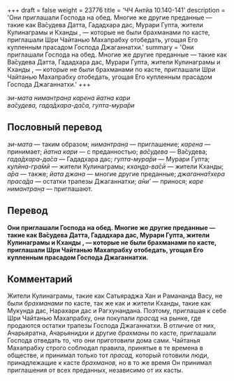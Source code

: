 +++
draft = false
weight = 23776
title = 'ЧЧ Антйа 10.140-141'
description = 'Они приглашали Господа на обед. Многие же другие преданные — такие как Ва̄судева Датта, Гададхара дас, Мурари Гупта, жители Кулинаграмы и Кханды , — которые не были брахманами по касте, приглашали Шри Чайтанью Махапрабху отобедать, угощая Его купленным прасадом Господа Джаганнатхи.'
summary = 'Они приглашали Господа на обед. Многие же другие преданные — такие как Ва̄судева Датта, Гададхара дас, Мурари Гупта, жители Кулинаграмы и Кханды , — которые не были брахманами по касте, приглашали Шри Чайтанью Махапрабху отобедать, угощая Его купленным прасадом Господа Джаганнатхи.'
+++

_эи-мата нимантран̣а карена йатна кари  
ва̄судева, гада̄дхара-да̄са, гупта-мура̄ри_

## Пословный перевод

_эи_\-_мата_ — таким образом; _нимантран̣а_ — приглашение; _карена_ — принимает; _йатна_ _кари_ — с преданностью; _ва̄судева_ — Ва̄судева; _гада̄дхара_\-_да̄са_ — Гададхара дас; _гупта_\-_мура̄ри_ — Мурари Гупта; _кулӣна_\-_гра̄мӣ_ — жители Кулинаграмы; _кхан̣д̣а_\-_ва̄сӣ_ — жители Кханды; _а̄ра_ — также; _йата_ _джана_ — многие другие преданные; _джаганна̄тхера_ _праса̄да_ — остатки трапезы Джаганнатхи; _а̄ни’_ — принося; _каре_ _нимантран̣а_ — приглашают.

## Перевод

**Они приглашали Господа на обед. Многие же другие преданные — такие как Ва̄судева Датта, Гададхара дас, Мурари Гупта, жители Кулинаграмы и Кханды , — которые не были брахманами по касте, приглашали Шри Чайтанью Махапрабху отобедать, угощая Его купленным прасадом Господа Джаганнатхи.**

## Комментарий

Жители Кулинаграмы, такие как Сатьяраджа Хан и Рамананда Васу, не были _брахманами_ по касте, так же как и жители Кханды, такие как Мукунда дас, Нарахари дас и Рагхунандана. Поэтому, приглашая к себе Шри Чайтанью Махапрабху, они покупали _прасад_ на рынке, где продаются остатки трапезы Господа Джаганнатхи. В отличие от них, Ачарьяратна, Ачарьянидхи и другие _брахманы_ по касте, приглашали Господа отведать то, что они приготовили дома сами. Чайтанья Махапрабху строго соблюдал правила, принятые в те времена в обществе, и принимал только тот _прасад,_ который готовили люди, принадлежащие к касте _брахманов,_ но в то же время Он принимал приглашения от всех преданных, независимо от их касты.
